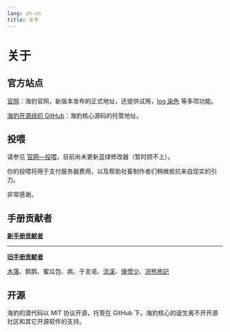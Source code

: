 ```yaml
---
lang: zh-cn
title: 关于
---
```


# 关于

## 官方站点

[官网](http://sealdice.com)：海豹官网，新版本发布的正式地址，还提供试用，[log 染色](https://log.sealdice.com) 等多项功能。

[海豹开源组织 GitHub](https://github.com/sealdice)：海豹核心源码的托管地址。

## 投喂

请参见 [官网—投喂](https://sealdice.com/feed)，目前尚未更新蓝绿修改器（暂时顾不上）。

你的投喂将用于支付服务器费用，以及帮助社畜制作者们稍微抵抗来自现实的引力。

非常感谢。

## 手册贡献者

[**新手册贡献者**](https://github.com/sealdice/sealdice-manual-next/graphs/contributors)

---

[**旧手册贡献者**](https://github.com/sealdice/manual/graphs/contributors)

[木落](https://github.com/fy0)、鹊鹊、蜜瓜包、病、于言诺、[流溪](https://github.com/lxy071130)、[憧憬少](https://github.com/ChangingSelf)、[浣熊旅記](https://github.com/VolEurr0Se)

## 开源

海豹的源代码以 MIT 协议开源，托管在 GitHub 下。海豹核心的诞生离不开开源社区和其它开源软件的支持。
